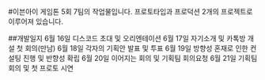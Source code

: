 #이븐아이 게임톤 5회 7팀의 작업물입니다.
프로토타입과 프로덕션 2개의 프로젝트로 이루어져 있습니다.

##개발일지
6월 16일 디스코드 초대 및 오리엔테이션
6월 17일 자기소개 및 카톡방 개설 첫 회의(만남)
6월 18일 각자의 기획안 발표 및 투표
6월 19일 방향성 혼재로 인한 컨설팅 진행 및 반향성 확립
6월 20일 이어지는 회의 및 기획팀 회의요청
6월 21일 기획팀 회의 및 첫 프로토 시연
